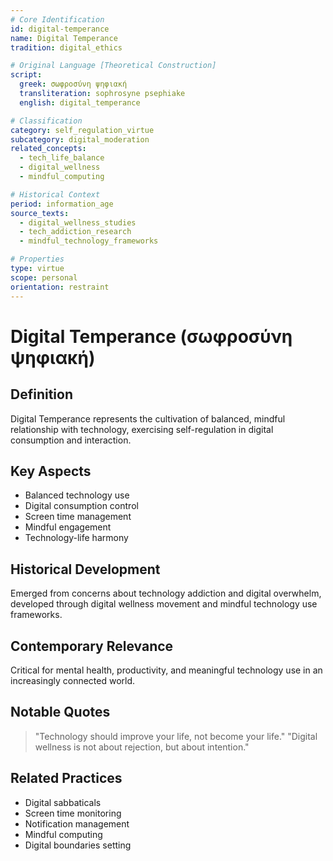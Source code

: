 ```yaml
---
# Core Identification
id: digital-temperance
name: Digital Temperance
tradition: digital_ethics

# Original Language [Theoretical Construction]
script:
  greek: σωφροσύνη ψηφιακή
  transliteration: sophrosyne psephiake
  english: digital_temperance

# Classification
category: self_regulation_virtue
subcategory: digital_moderation
related_concepts:
  - tech_life_balance
  - digital_wellness
  - mindful_computing

# Historical Context
period: information_age
source_texts:
  - digital_wellness_studies
  - tech_addiction_research
  - mindful_technology_frameworks

# Properties
type: virtue
scope: personal
orientation: restraint
---
```


# Digital Temperance (σωφροσύνη ψηφιακή)

## Definition
Digital Temperance represents the cultivation of balanced, mindful relationship with technology, exercising self-regulation in digital consumption and interaction.

## Key Aspects
- Balanced technology use
- Digital consumption control
- Screen time management
- Mindful engagement
- Technology-life harmony

## Historical Development
Emerged from concerns about technology addiction and digital overwhelm, developed through digital wellness movement and mindful technology use frameworks.

## Contemporary Relevance
Critical for mental health, productivity, and meaningful technology use in an increasingly connected world.

## Notable Quotes
> "Technology should improve your life, not become your life."
> "Digital wellness is not about rejection, but about intention."

## Related Practices
- Digital sabbaticals
- Screen time monitoring
- Notification management
- Mindful computing
- Digital boundaries setting